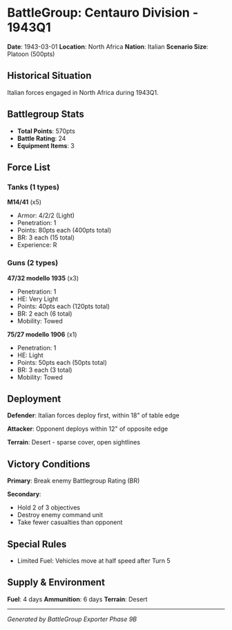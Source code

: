# BattleGroup: Centauro Division - 1943Q1

**Date**: 1943-03-01
**Location**: North Africa
**Nation**: Italian
**Scenario Size**: Platoon (500pts)

## Historical Situation

Italian forces engaged in North Africa during 1943Q1.

## Battlegroup Stats

- **Total Points**: 570pts
- **Battle Rating**: 24
- **Equipment Items**: 3

## Force List

### Tanks (1 types)

**M14/41** (x5)
- Armor: 4/2/2 (Light)
- Penetration: 1
- Points: 80pts each (400pts total)
- BR: 3 each (15 total)
- Experience: R

### Guns (2 types)

**47/32 modello 1935** (x3)
- Penetration: 1
- HE: Very Light
- Points: 40pts each (120pts total)
- BR: 2 each (6 total)
- Mobility: Towed

**75/27 modello 1906** (x1)
- Penetration: 1
- HE: Light
- Points: 50pts each (50pts total)
- BR: 3 each (3 total)
- Mobility: Towed


## Deployment

**Defender**: Italian forces deploy first, within 18" of table edge

**Attacker**: Opponent deploys within 12" of opposite edge

**Terrain**: Desert - sparse cover, open sightlines

## Victory Conditions

**Primary**: Break enemy Battlegroup Rating (BR)

**Secondary**:
- Hold 2 of 3 objectives
- Destroy enemy command unit
- Take fewer casualties than opponent

## Special Rules

- Limited Fuel: Vehicles move at half speed after Turn 5

## Supply & Environment

**Fuel**: 4 days
**Ammunition**: 6 days
**Terrain**: Desert

---

*Generated by BattleGroup Exporter Phase 9B*
